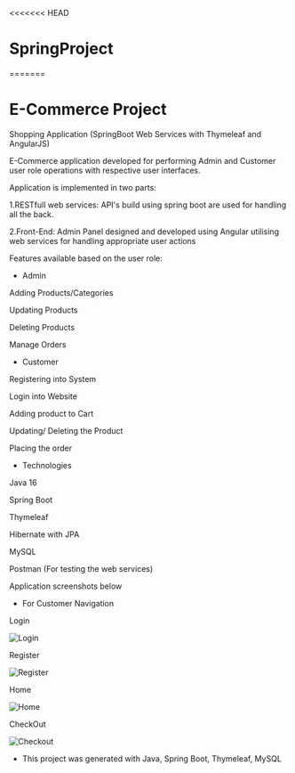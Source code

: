 <<<<<<< HEAD
# SpringProject
=======
# E-Commerce Project

Shopping Application (SpringBoot Web Services with Thymeleaf and AngularJS)

E-Commerce application developed for performing Admin and Customer user role operations with respective user interfaces.

Application is implemented in two parts:

1.RESTfull web services: API's build using spring boot are used for handling all the back.

2.Front-End: Admin Panel designed and developed using Angular utilising web services for handling appropriate user actions

Features available based on the user role:

- Admin

Adding Products/Categories

Updating Products

Deleting Products

Manage Orders


- Customer 

Registering into System

Login into Website

Adding product to Cart

Updating/ Deleting the Product

Placing the order


- Technologies

Java 16

Spring Boot

Thymeleaf

Hibernate with JPA

MySQL 



Postman (For testing the web services)




Application screenshots below 

- For Customer Navigation

Login

![Login](https://user-images.githubusercontent.com/74839767/128939276-1383ceb1-b84d-4db2-a23f-1a60cdd40974.PNG)

Register

![Register](https://user-images.githubusercontent.com/74839767/128939299-d9dee6d5-6b84-4473-b2d6-98253bd0b189.PNG)

Home

![Home](https://user-images.githubusercontent.com/74839767/128939311-54534035-44bd-4ce7-a04b-7b905f2018a2.PNG)

CheckOut

![Checkout](https://user-images.githubusercontent.com/74839767/128939325-67e2b0f2-17e2-4cd9-ae13-329b01662f79.PNG)

- This project was generated with Java, Spring Boot, Thymeleaf, MySQL 
